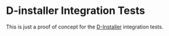 # D-installer Integration Tests

This is just a proof of concept for the [D-Installer](
https://github.com/yast/d-installer) integration tests.
